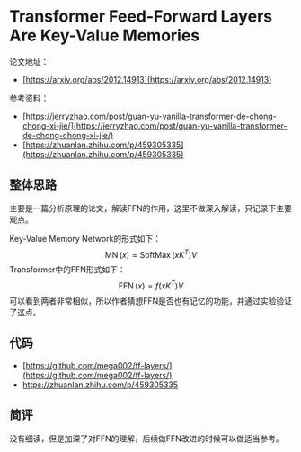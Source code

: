 # Transformer Feed-Forward Layers Are Key-Value Memories

论文地址：

- [https://arxiv.org/abs/2012.14913](https://arxiv.org/abs/2012.14913)

参考资料：

- [https://jerryzhao.com/post/guan-yu-vanilla-transformer-de-chong-chong-xi-jie/](https://jerryzhao.com/post/guan-yu-vanilla-transformer-de-chong-chong-xi-jie/)
- [https://zhuanlan.zhihu.com/p/459305335](https://zhuanlan.zhihu.com/p/459305335)



## 整体思路

主要是一篇分析原理的论文，解读FFN的作用，这里不做深入解读，只记录下主要观点。

Key-Value Memory Network的形式如下：
$$
\operatorname{MN}(x)=\operatorname{SoftMax}\left(x K^{T}\right) V
$$
Transformer中的FFN形式如下：
$$
\operatorname{FFN}(x)=f\left(x K^{T}\right) V
$$
可以看到两者非常相似，所以作者猜想FFN是否也有记忆的功能，并通过实验验证了这点。



## 代码

- [https://github.com/mega002/ff-layers/](https://github.com/mega002/ff-layers/)
- https://zhuanlan.zhihu.com/p/459305335



## 简评

没有细读，但是加深了对FFN的理解，后续做FFN改进的时候可以做适当参考。